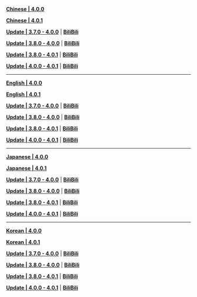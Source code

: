 **[Chinese | 4.0.0](https://autopatchcnws.yuanshen.com/client_app/download/pc_zip/20230804185703_R1La3H9xIH1hBiHJ/Audio_Chinese_4.0.0.zip)**

**[Chinese | 4.0.1](https://autopatchcnws.yuanshen.com/client_app/download/pc_zip/20230821151113_kRtiSWdMasWNheoV/Audio_Chinese_4.0.1.zip)**

**[Update | 3.7.0 - 4.0.0](https://autopatchcnws.yuanshen.com/client_app/update/hk4e_cn/18/zh-cn_3.7.0_4.0.0_hdiff_2iTgFnOqBJdGw6SL.zip)** | **[BiliBili](https://autopatchcnws.yuanshen.com/client_app/update/hk4e_cn/17/zh-cn_3.7.0_4.0.0_hdiff_5HaUtkr1XLsNcl2D.zip)**

**[Update | 3.8.0 - 4.0.0](https://autopatchcnws.yuanshen.com/client_app/update/hk4e_cn/18/zh-cn_3.8.0_4.0.0_hdiff_q7JUo5yfuLOYZVFE.zip)** | **[BiliBili](https://autopatchcnws.yuanshen.com/client_app/update/hk4e_cn/17/zh-cn_3.8.0_4.0.0_hdiff_2uhWHzFLxi6IsK70.zip)**

**[Update | 3.8.0 - 4.0.1](https://autopatchcnws.yuanshen.com/client_app/update/hk4e_cn/17/zh-cn_3.8.0_4.0.1_hdiff_DRTMxzSuV9k3iw2t.zip)** | **[BiliBili](https://autopatchcnws.yuanshen.com/client_app/update/hk4e_cn/17/zh-cn_3.8.0_4.0.1_hdiff_DRTMxzSuV9k3iw2t.zip)**

**[Update | 4.0.0 - 4.0.1](https://autopatchcnws.yuanshen.com/client_app/update/hk4e_cn/17/zh-cn_4.0.0_4.0.1_hdiff_tksbcS9NWhRAzDwE.zip)** | **[BiliBili](https://autopatchcnws.yuanshen.com/client_app/update/hk4e_cn/17/zh-cn_4.0.0_4.0.1_hdiff_tksbcS9NWhRAzDwE.zip)**

---

**[English | 4.0.0](https://autopatchcnws.yuanshen.com/client_app/download/pc_zip/20230804185703_R1La3H9xIH1hBiHJ/Audio_English(US)_4.0.0.zip)**

**[English | 4.0.1](https://autopatchcnws.yuanshen.com/client_app/download/pc_zip/20230821151113_kRtiSWdMasWNheoV/Audio_English(US)_4.0.1.zip)**

**[Update | 3.7.0 - 4.0.0](https://autopatchcnws.yuanshen.com/client_app/update/hk4e_cn/18/en-us_3.7.0_4.0.0_hdiff_SgNBMiGa2LCZomIK.zip)** | **[BiliBili](https://autopatchcnws.yuanshen.com/client_app/update/hk4e_cn/17/en-us_3.7.0_4.0.0_hdiff_d47WDVH18s5ROpqU.zip)**

**[Update | 3.8.0 - 4.0.0](https://autopatchcnws.yuanshen.com/client_app/update/hk4e_cn/18/en-us_3.8.0_4.0.0_hdiff_XyDmjVd0z84fYRFi.zip)** | **[BiliBili](https://autopatchcnws.yuanshen.com/client_app/update/hk4e_cn/17/en-us_3.8.0_4.0.0_hdiff_xJ06mGIZDsSztwbM.zip)**

**[Update | 3.8.0 - 4.0.1](https://autopatchcnws.yuanshen.com/client_app/update/hk4e_cn/17/en-us_3.8.0_4.0.1_hdiff_vtJOQbgruycEL8Yz.zip)** | **[BiliBili](https://autopatchcnws.yuanshen.com/client_app/update/hk4e_cn/17/en-us_3.8.0_4.0.1_hdiff_vtJOQbgruycEL8Yz.zip)**

**[Update | 4.0.0 - 4.0.1](https://autopatchcnws.yuanshen.com/client_app/update/hk4e_cn/17/en-us_4.0.0_4.0.1_hdiff_ZIQsciPnvjJe6V7z.zip)** | **[BiliBili](https://autopatchcnws.yuanshen.com/client_app/update/hk4e_cn/17/en-us_4.0.0_4.0.1_hdiff_ZIQsciPnvjJe6V7z.zip)**

---

**[Japanese | 4.0.0](https://autopatchcnws.yuanshen.com/client_app/download/pc_zip/20230804185703_R1La3H9xIH1hBiHJ/Audio_Japanese_4.0.0.zip)**

**[Japanese | 4.0.1](https://autopatchcnws.yuanshen.com/client_app/download/pc_zip/20230821151113_kRtiSWdMasWNheoV/Audio_Japanese_4.0.1.zip)**

**[Update | 3.7.0 - 4.0.0](https://autopatchcnws.yuanshen.com/client_app/update/hk4e_cn/18/ja-jp_3.7.0_4.0.0_hdiff_F7fJozjvd1LKkYE8.zip)** | **[BiliBili](https://autopatchcnws.yuanshen.com/client_app/update/hk4e_cn/17/ja-jp_3.7.0_4.0.0_hdiff_Sbg9kfhHWYiqBo2s.zip)**

**[Update | 3.8.0 - 4.0.0](https://autopatchcnws.yuanshen.com/client_app/update/hk4e_cn/18/ja-jp_3.8.0_4.0.0_hdiff_CnztioExvR9Syb4O.zip)** | **[BiliBili](https://autopatchcnws.yuanshen.com/client_app/update/hk4e_cn/17/ja-jp_3.8.0_4.0.0_hdiff_FCDKW7JRqmSGLkAp.zip)**

**[Update | 3.8.0 - 4.0.1](https://autopatchcnws.yuanshen.com/client_app/update/hk4e_cn/17/ja-jp_3.8.0_4.0.1_hdiff_VvHXdOKGb9qjA421.zip)** | **[BiliBili](https://autopatchcnws.yuanshen.com/client_app/update/hk4e_cn/17/ja-jp_3.8.0_4.0.1_hdiff_VvHXdOKGb9qjA421.zip)**

**[Update | 4.0.0 - 4.0.1](https://autopatchcnws.yuanshen.com/client_app/update/hk4e_cn/17/ja-jp_4.0.0_4.0.1_hdiff_1FEnuxPa7YO4fmJS.zip)** | **[BiliBili](https://autopatchcnws.yuanshen.com/client_app/update/hk4e_cn/17/ja-jp_4.0.0_4.0.1_hdiff_1FEnuxPa7YO4fmJS.zip)**

---

**[Korean | 4.0.0](https://autopatchcnws.yuanshen.com/client_app/download/pc_zip/20230804185703_R1La3H9xIH1hBiHJ/Audio_Korean_4.0.0.zip)**

**[Korean | 4.0.1](https://autopatchcnws.yuanshen.com/client_app/download/pc_zip/20230821151113_kRtiSWdMasWNheoV/Audio_Korean_4.0.1.zip)**

**[Update | 3.7.0 - 4.0.0](https://autopatchcnws.yuanshen.com/client_app/update/hk4e_cn/18/ko-kr_3.7.0_4.0.0_hdiff_lV85ZO3qd4xCcivM.zip)** | **[BiliBili](https://autopatchcnws.yuanshen.com/client_app/update/hk4e_cn/17/ko-kr_3.7.0_4.0.0_hdiff_Ujli73AM50Jx4wZs.zip)**

**[Update | 3.8.0 - 4.0.0](https://autopatchcnws.yuanshen.com/client_app/update/hk4e_cn/18/ko-kr_3.8.0_4.0.0_hdiff_lZP9sqR5Fim2dhpj.zip)** | **[BiliBili](https://autopatchcnws.yuanshen.com/client_app/update/hk4e_cn/17/ko-kr_3.8.0_4.0.0_hdiff_UHujgDm0CxEXOIJc.zip)**

**[Update | 3.8.0 - 4.0.1](https://autopatchcnws.yuanshen.com/client_app/update/hk4e_cn/17/ko-kr_3.8.0_4.0.1_hdiff_MvyuCR2xkp0QTDEA.zip)** | **[BiliBili](https://autopatchcnws.yuanshen.com/client_app/update/hk4e_cn/17/ko-kr_3.8.0_4.0.1_hdiff_MvyuCR2xkp0QTDEA.zip)**

**[Update | 4.0.0 - 4.0.1](https://autopatchcnws.yuanshen.com/client_app/update/hk4e_cn/17/ko-kr_4.0.0_4.0.1_hdiff_f3gTDG16e9simaKh.zip)** | **[BiliBili](https://autopatchcnws.yuanshen.com/client_app/update/hk4e_cn/17/ko-kr_4.0.0_4.0.1_hdiff_f3gTDG16e9simaKh.zip)**
